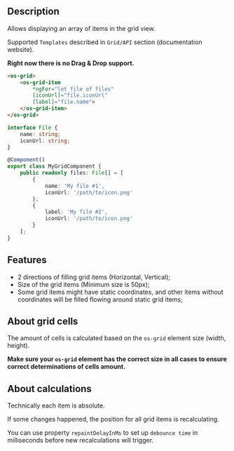 ## Description

Allows displaying an array of items in the grid view.

Supported `Templates` described in `Grid/API` section (documentation website).

**Right now there is no Drag & Drop support.**

```html
<os-grid>
    <os-grid-item
        *ngFor="let file of files"
        [iconUrl]="file.iconUrl"
        [label]="file.name">
    </os-grid-item>
</os-grid>
```

```typescript
interface File {
    name: string;
    iconUrl: string;
}

@Component()
export class MyGridComponent {
    public readonly files: File[] = [
        {
            name: 'My file #1',
            iconUrl: '/path/to/icon.png'
        },
        {
            label: 'My file #2',
            iconUrl: '/path/to/icon.png'
        }
    ];
}
```

## Features

- 2 directions of filling grid items (Horizontal, Vertical);
- Size of the grid items (Minimum size is 50px);
- Some grid items might have static coordinates, and other items without
coordinates will be filled flowing around static grid items;

## About grid cells

The amount of cells is calculated based on the `os-grid` element size (width, height).

**Make sure your `os-grid` element has the correct size in all cases to ensure correct determinations of cells amount.**

## About calculations

Technically each item is absolute.

If some changes happened, the position for all grid items is recalculating.

You can use property `repaintDelayInMs` to set up `debounce time`
in milliseconds before new recalculations will trigger.

